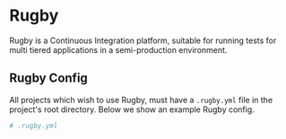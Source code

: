 # Rugby

Rugby is a Continuous Integration platform, suitable for running tests for multi tiered applications in a semi-production environment. 

## Rugby Config

All projects which wish to use Rugby, must have a `.rugby.yml` file in the project's root directory. Below we show an example Rugby config.

```yaml
# .rugby.yml

```



